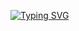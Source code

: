 [![Typing SVG](https://readme-typing-svg.demolab.com/?lines=Hi+there+👋+,;Welcome+to+the+World+of+Abhishek+Kishor+++++++)](https://git.io/typing-svg)
